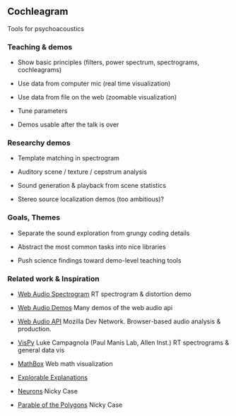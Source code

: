 Cochleagram
-----------

Tools for psychoacoustics

### Teaching & demos

- Show basic principles
  (filters, power spectrum, spectrograms, cochleagrams)

- Use data from computer mic (real time visualization)

- Use data from file on the web (zoomable visualization)

- Tune parameters 

- Demos usable after the talk is over

### Researchy demos

- Template matching in spectrogram

- Auditory scene / texture / cepstrum analysis

- Sound generation & playback from scene statistics

- Stereo source localization demos (too ambitious)?


### Goals, Themes

- Separate the sound exploration from grungy coding details

- Abstract the most common tasks into nice libraries

- Push science findings toward demo-level teaching tools

### Related work & Inspiration

- [Web Audio Spectrogram](https://webaudiodemos.appspot.com/input/index.html) RT spectrogram & distortion demo

- [Web Audio Demos](http://webaudiodemos.appspot.com/) Many demos of the web audio api

- [Web Audio API](https://developer.mozilla.org/en-US/docs/Web/API/Web_Audio_API) Mozilla Dev Network. Browser-based audio analysis & production.

- [VisPy](https://www.youtube.com/watch?v=_3YoaeoiIFI) Luke Campagnola (Paul Manis Lab, Allen Inst.) RT spectrograms & general data vis

- [MathBox](https://acko.net/blog/mathbox2/) Web math visualization

- [Explorable Explanations](http://explorableexplanations.com/)

- [Neurons](http://ncase.me/neurons/) Nicky Case

- [Parable of the Polygons](http://ncase.me/polygons/) Nicky Case
